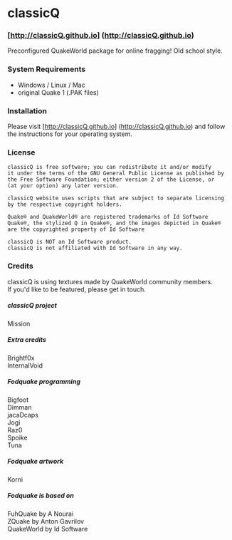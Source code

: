 classicQ 
========
### [http://classicQ.github.io] (http://classicQ.github.io)
Preconfigured QuakeWorld package for online fragging! Old school style.
### System Requirements
* Windows / Linux / Mac
* original Quake 1 (.PAK files)

### Installation
Please visit [http://classicQ.github.io] (http://classicQ.github.io) and follow the instructions for your operating system.

### License
```
classicQ is free software; you can redistribute it and/or modify
it under the terms of the GNU General Public License as published by
the Free Software Foundation; either version 2 of the License, or
(at your option) any later version.

classicQ website uses scripts that are subject to separate licensing 
by the respective copyright holders.

Quake® and QuakeWorld® are registered trademarks of Id Software
Quake®, the stylized Q in Quake®, and the images depicted in Quake® 
are the copyrighted property of Id Software

classicQ is NOT an Id Software product.
classicQ is not affiliated with Id Software in any way.
```

### Credits
classicQ is using textures made by QuakeWorld community members.  
If you'd like to be featured, please get in touch.

##### classicQ project
Mission  

##### Extra credits
Brightf0x  
InternalVoid  

##### Fodquake programming
Bigfoot  
Dimman  
jacaDcaps  
Jogi  
Raz0  
Spoike  
Tuna  

##### Fodquake artwork
Korni  

##### Fodquake is based on
FuhQuake by A Nourai  
ZQuake by Anton Gavrilov  
QuakeWorld by Id Software  